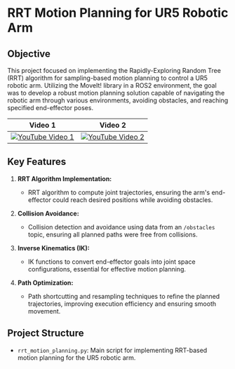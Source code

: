 # RRT Motion Planning for UR5 Robotic Arm

## Objective
This project focused on implementing the Rapidly-Exploring Random Tree (RRT) algorithm for sampling-based motion planning to control a UR5 robotic arm. Utilizing the MoveIt! library in a ROS2 environment, the goal was to develop a robust motion planning solution capable of navigating the robotic arm through various environments, avoiding obstacles, and reaching specified end-effector poses.

| Video 1 | Video 2 |
|---|---|
| [![YouTube Video 1](https://img.youtube.com/vi/MTEMFD5bnlk/0.jpg)](https://www.youtube.com/watch?v=MTEMFD5bnlk) | [![YouTube Video 2](https://img.youtube.com/vi/iff-jk5FrEs/0.jpg)](https://www.youtube.com/watch?v=iff-jk5FrEs) |

## Key Features

1. **RRT Algorithm Implementation:**
   - RRT algorithm to compute joint trajectories, ensuring the arm's end-effector could reach desired positions while avoiding obstacles.

2. **Collision Avoidance:**
   - Collision detection and avoidance using data from an `/obstacles` topic, ensuring all planned paths were free from collisions.

3. **Inverse Kinematics (IK):**
   - IK functions to convert end-effector goals into joint space configurations, essential for effective motion planning.

4. **Path Optimization:**
   - Path shortcutting and resampling techniques to refine the planned trajectories, improving execution efficiency and ensuring smooth movement.

## Project Structure
- `rrt_motion_planning.py`: Main script for implementing RRT-based motion planning for the UR5 robotic arm.
